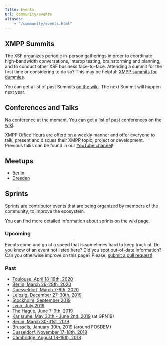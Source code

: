 ```yaml
---
Title: Events
Url: community/events
aliases:
    - "/community/events.html"
---
```


## XMPP Summits

The XSF organizes periodic in-person gatherings in order to coordinate high-bandwidth conversations, interop testing, brainstorming and planning, and to conduct other XSF business face-to-face. Attending a summit for the first time or considering to do so? This may be helpful: [XMPP summits for dummies](https://wiki.xmpp.org/web/XMPP_summits_for_dummies).

You can get a list of past Summits [on the wiki](https://wiki.xmpp.org/web/Category:Events).
The next Summit will happen next year.

## Conferences and Talks

No conference at the moment. You can get a list of past conferences [on the
wiki](https://wiki.xmpp.org/web/Category:Events).

[XMPP Office Hours](https://wiki.xmpp.org/web/XMPP_Office_Hours) are offerd on a weekly manner and offer everyone to talk, present and discuss their XMPP topic, project or development. Previous talks can be found in our [YouTube channel](https://www.youtube.com/channel/UCf3Kq2ElJDFQhYDdjn18RuA)!

## Meetups

* [Berlin](https://xmpp-meetup.in-berlin.de/)
* [Dresden](https://wiki.xmpp.org/web/Meetups/Dresden)

## Sprints

Sprints are contributor events that are being organized by members of the
community, to improve the ecosystem.

You can find more detailed information about sprints on the [wiki
page](https://wiki.xmpp.org/web/Sprints).

### Upcoming

Events come and go at a speed that is sometimes hard to keep track of. Do you know of an event not listed here? Did you spot out-of-date information? Can you otherwise improve on this page? Please, [submit a pull request!](https://github.com/xsf/xmpp.org/edit/master/content/community/events.md)

### Past

* [Toulouse, April 18-19th, 2020](https://wiki.xmpp.org/web/Sprints/2020_April_Toulouse)
* [Berlin, March 26-29th, 2020](https://wiki.xmpp.org/web/Sprints/2020_March_Berlin)
* [Duesseldorf, March 7-8th, 2020](https://wiki.xmpp.org/web/Sprints/2020_March_Duesseldorf)
* [Leipzig, December 27-30th, 2019](https://wiki.xmpp.org/web/Sprints/2019_December_Leipzig)
* [Stockholm, September 2019](https://wiki.xmpp.org/web/Sprints/2019_September_Stockholm)
* [Lyon, July 2019](https://wiki.xmpp.org/web/Sprints/2019_July_Lyon)
* [The Hague, June 7-9th, 2019](https://wiki.xmpp.org/web/Sprints/2019_June_The_Hague)
* [Karlsruhe, May 30th - June 2nd, 2019](https://wiki.xmpp.org/web/Sprints/2019_May_Karlsruhe) (at GPN19)
* [Berlin, March 30-31st, 2019](https://wiki.xmpp.org/web/Sprints/2019_March_Berlin)
* [Brussels, January 30th, 2019](https://wiki.xmpp.org/web/Sprints/2019_January_Brussels) (around FOSDEM)
* [Dusseldorf, November 17-18th, 2018](https://wiki.xmpp.org/web/Sprints/2018_November_Dusseldorf)
* [Cambridge, August 18-19th, 2018](https://wiki.xmpp.org/web/Sprints/2018_August_Cambridge)

